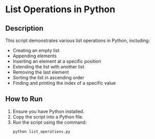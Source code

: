 # List Operations in Python  

## Description  
This script demonstrates various list operations in Python, including:  
- Creating an empty list  
- Appending elements  
- Inserting an element at a specific position  
- Extending the list with another list  
- Removing the last element  
- Sorting the list in ascending order  
- Finding and printing the index of a specific value  

## How to Run  
1. Ensure you have Python installed.  
2. Copy the script into a Python file.  
3. Run the script using the command:  
   ```
   python list_operations.py
   ```